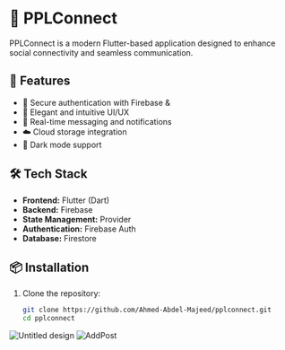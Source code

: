 
# 📱 PPLConnect

PPLConnect is a modern Flutter-based application designed to enhance social connectivity and seamless communication.  

## 🚀 Features

- 🔐 Secure authentication with Firebase & 
- 🎨 Elegant and intuitive UI/UX  
- 📩 Real-time messaging and notifications  
- ☁️ Cloud storage integration  
- 🌙 Dark mode support  

## 🛠️ Tech Stack

- **Frontend:** Flutter (Dart)  
- **Backend:** Firebase 
- **State Management:** Provider  
- **Authentication:** Firebase Auth  
- **Database:** Firestore

## 📦 Installation

1. Clone the repository:  
   ```bash
   git clone https://github.com/Ahmed-Abdel-Majeed/pplconnect.git
   cd pplconnect

![Untitled design](https://github.com/user-attachments/assets/a5ce22c7-7ac2-4f58-8dd1-db70d021e352)
![AddPost](https://github.com/user-attachments/assets/93598c86-4e87-40a4-b89f-adab53e97c1c)



